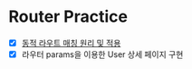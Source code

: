 # Router Practice

- [x] [동적 라우트 매칭 원리 및 적용](https://router.vuejs.org/guide/essentials/dynamic-matching.html)
- [x] 라우터 params을 이용한 User 상세 페이지 구현
